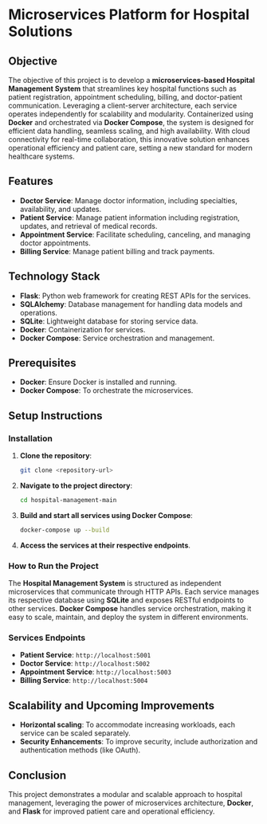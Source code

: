 # Microservices Platform for Hospital Solutions

## Objective
The objective of this project is to develop a **microservices-based Hospital Management System** that streamlines key hospital functions such as patient registration, appointment scheduling, billing, and doctor-patient communication. Leveraging a client-server architecture, each service operates independently for scalability and modularity. Containerized using **Docker** and orchestrated via **Docker Compose**, the system is designed for efficient data handling, seamless scaling, and high availability. With cloud connectivity for real-time collaboration, this innovative solution enhances operational efficiency and patient care, setting a new standard for modern healthcare systems.

## Features
- **Doctor Service**: Manage doctor information, including specialties, availability, and updates.
- **Patient Service**: Manage patient information including registration, updates, and retrieval of medical records.
- **Appointment Service**: Facilitate scheduling, canceling, and managing doctor appointments.
- **Billing Service**: Manage patient billing and track payments.

## Technology Stack
- **Flask**: Python web framework for creating REST APIs for the services.
- **SQLAlchemy**: Database management for handling data models and operations.
- **SQLite**: Lightweight database for storing service data.
- **Docker**: Containerization for services.
- **Docker Compose**: Service orchestration and management.

## Prerequisites
- **Docker**: Ensure Docker is installed and running.
- **Docker Compose**: To orchestrate the microservices.

## Setup Instructions

### Installation
1. **Clone the repository**:
    ```bash
    git clone <repository-url>
    ```

2. **Navigate to the project directory**:
    ```bash
    cd hospital-management-main
    ```

3. **Build and start all services using Docker Compose**:
    ```bash
    docker-compose up --build
    ```

4. **Access the services at their respective endpoints**.

### How to Run the Project
The **Hospital Management System** is structured as independent microservices that communicate through HTTP APIs. Each service manages its respective database using **SQLite** and exposes RESTful endpoints to other services. **Docker Compose** handles service orchestration, making it easy to scale, maintain, and deploy the system in different environments.

### Services Endpoints
- **Patient Service**: `http://localhost:5001`
- **Doctor Service**: `http://localhost:5002`
- **Appointment Service**: `http://localhost:5003`
- **Billing Service**: `http://localhost:5004`

## Scalability and Upcoming Improvements
- **Horizontal scaling**: To accommodate increasing workloads, each service can be scaled separately.
- **Security Enhancements**: To improve security, include authorization and authentication methods (like OAuth).

## Conclusion
This project demonstrates a modular and scalable approach to hospital management, leveraging the power of microservices architecture, **Docker**, and **Flask** for improved patient care and operational efficiency.

